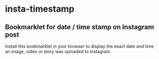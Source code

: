 # insta-timestamp
## Bookmarklet for date / time stamp on Instagram post
Install this bookmarklet in your browser to display the exact date and time an image, video or story was uploaded to Instagram.

